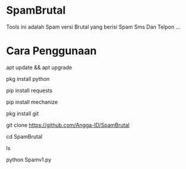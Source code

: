# SpamBrutal

Tools ini adalah Spam versi Brutal yang berisi Spam Sms
Dan Telpon ...

# Cara Penggunaan
apt update && apt upgrade

pkg install python

pip install requests

pip install mechanize

pkg install git

git clone https://github.com/Angga-ID/SpamBrutal

cd SpamBrutal

ls

python Spamv1.py



